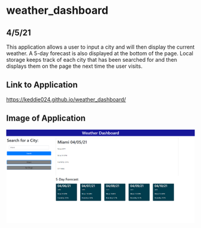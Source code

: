 # weather_dashboard

## 4/5/21

This application allows a user to input a city and will then display the current weather. A 5-day forecast is also displayed at the bottom of the page. Local storage keeps track of each city that has been searched for and then displays them on the page the next time the user visits.

## Link to Application

https://keddie024.github.io/weather_dashboard/

## Image of Application

![Sample image of application in progress](./assets/images/sample.png)